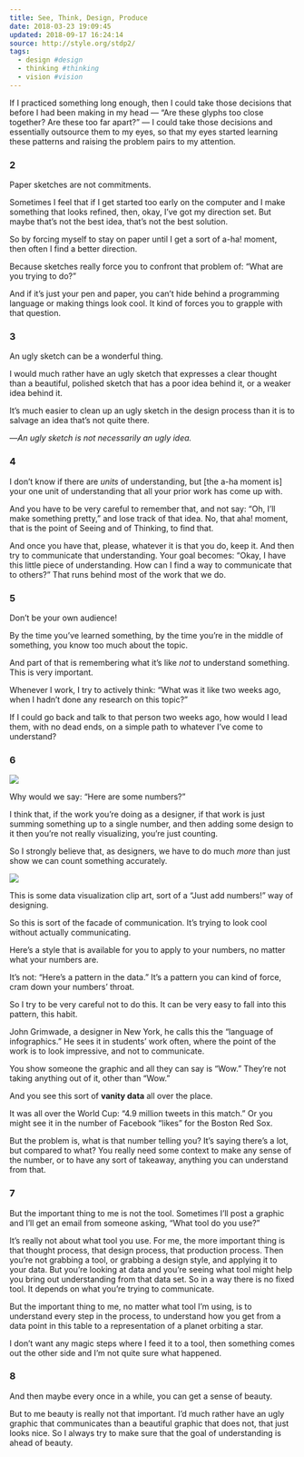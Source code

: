 ```yaml
---
title: See, Think, Design, Produce
date: 2018-03-23 19:09:45
updated: 2018-09-17 16:24:14
source: http://style.org/stdp2/
tags:
  - design #design
  - thinking #thinking
  - vision #vision
---
```

If I practiced something long enough, then I could take those decisions that before I had been making in my head — “Are these glyphs too close together? Are these too far apart?” — I could take those decisions and essentially outsource them to my eyes, so that my eyes started learning these patterns and raising the problem pairs to my attention.  

### 2

Paper sketches are not commitments.

Sometimes I feel that if I get started too early on the computer and I make something that looks refined, then, okay, I’ve got my direction set. But maybe that’s not the best idea, that’s not the best solution.

So by forcing myself to stay on paper until I get a sort of a-ha! moment, then often I find a better direction.

Because sketches really force you to confront that problem of: “What are you trying to do?”

And if it’s just your pen and paper, you can’t hide behind a programming language or making things look cool. It kind of forces you to grapple with that question.

### 3

An ugly sketch can be a wonderful thing.

I would much rather have an ugly sketch that expresses a clear thought than a beautiful, polished sketch that has a poor idea behind it, or a weaker idea behind it.

It’s much easier to clean up an ugly sketch in the design process than it is to salvage an idea that’s not quite there.

—*An ugly sketch is not necessarily an ugly idea.*

### 4

I don’t know if there are *units* of understanding, but \[the a-ha moment is\] your one unit of understanding that all your prior work has come up with.

And you have to be very careful to remember that, and not say: “Oh, I’ll make something pretty,” and lose track of that idea. No, that aha! moment, that is the point of Seeing and of Thinking, to find that.

And once you have that, please, whatever it is that you do, keep it. And then try to communicate that understanding. Your goal becomes: “Okay, I have this little piece of understanding. How can I find a way to communicate that to others?” That runs behind most of the work that we do.

### 5

Don’t be your own audience!

By the time you’ve learned something, by the time you’re in the middle of something, you know too much about the topic.

And part of that is remembering what it’s like *not* to understand something. This is very important.

Whenever I work, I try to actively think: “What was it like two weeks ago, when I hadn’t done any research on this topic?”

If I could go back and talk to that person two weeks ago, how would I lead them, with no dead ends, on a simple path to whatever I’ve come to understand?

### 6

![](See,%20Think,%20Design,%20Produce.html.resources/962C6386-8110-4943-88E0-524F1D206102.png)  

Why would we say: “Here are some numbers?”

I think that, if the work you’re doing as a designer, if that work is just summing something up to a single number, and then adding some design to it then you’re not really visualizing, you’re just counting.

So I strongly believe that, as designers, we have to do much *more* than just show we can count something accurately.

![](See,%20Think,%20Design,%20Produce.html.resources/C8D1C9C2-7F2F-42F7-873B-E98832E873ED.png)  

This is some data visualization clip art, sort of a “Just add numbers!” way of designing.

So this is sort of the facade of communication. It’s trying to look cool without actually communicating.

Here’s a style that is available for you to apply to your numbers, no matter what your numbers are.

It’s not: “Here’s a pattern in the data.” It’s a pattern you can kind of force, cram down your numbers’ throat.

So I try to be very careful not to do this. It can be very easy to fall into this pattern, this habit.

John Grimwade, a designer in New York, he calls this the “language of infographics.” He sees it in students’ work often, where the point of the work is to look impressive, and not to communicate.

You show someone the graphic and all they can say is “Wow.” They’re not taking anything out of it, other than “Wow.”

And you see this sort of __vanity data__ all over the place.

It was all over the World Cup: “4.9 million tweets in this match.” Or you might see it in the number of Facebook “likes” for the Boston Red Sox.

But the problem is, what is that number telling you? It’s saying there’s a lot, but compared to what? You really need some context to make any sense of the number, or to have any sort of takeaway, anything you can understand from that.

### 7

But the important thing to me is not the tool. Sometimes I’ll post a graphic and I’ll get an email from someone asking, “What tool do you use?”

It’s really not about what tool you use. For me, the more important thing is that thought process, that design process, that production process. Then you’re not grabbing a tool, or grabbing a design style, and applying it to your data. But you’re looking at data and you’re seeing what tool might help you bring out understanding from that data set. So in a way there is no fixed tool. It depends on what you’re trying to communicate.

But the important thing to me, no matter what tool I’m using, is to understand every step in the process, to understand how you get from a data point in this table to a representation of a planet orbiting a star.

I don’t want any magic steps where I feed it to a tool, then something comes out the other side and I’m not quite sure what happened.

### 8

And then maybe every once in a while, you can get a sense of beauty.

But to me beauty is really not that important. I’d much rather have an ugly graphic that communicates than a beautiful graphic that does not, that just looks nice. So I always try to make sure that the goal of understanding is ahead of beauty.